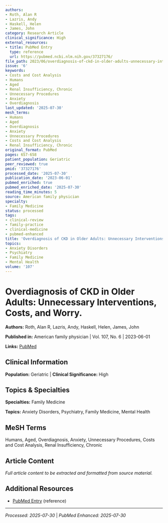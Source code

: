 ```yaml
---
authors:
- Roth, Alan R
- Lazris, Andy
- Haskell, Helen
- James, John
category: Research Article
clinical_significance: High
external_resources:
- title: PubMed Entry
  type: reference
  url: https://pubmed.ncbi.nlm.nih.gov/37327176/
file_path: 2023/06/overdiagnosis-of-ckd-in-older-adults-unnecessary-interventio.md
issue: '6'
keywords:
- Costs and Cost Analysis
- Humans
- Aged
- Renal Insufficiency, Chronic
- Unnecessary Procedures
- Anxiety
- Overdiagnosis
last_updated: '2025-07-30'
mesh_terms:
- Humans
- Aged
- Overdiagnosis
- Anxiety
- Unnecessary Procedures
- Costs and Cost Analysis
- Renal Insufficiency, Chronic
original_format: PubMed
pages: 657-658
patient_population: Geriatric
peer_reviewed: true
pmid: '37327176'
processed_date: '2025-07-30'
publication_date: '2023-06-01'
pubmed_enriched: true
pubmed_enriched_date: '2025-07-30'
reading_time_minutes: 5
source: American family physician
specialty:
- Family Medicine
status: processed
tags:
- clinical-review
- family-practice
- clinical-medicine
- pubmed-enhanced
title: 'Overdiagnosis of CKD in Older Adults: Unnecessary Interventions, Costs, and Worry.'
topics:
- Anxiety Disorders
- Psychiatry
- Family Medicine
- Mental Health
volume: '107'
---
```


# Overdiagnosis of CKD in Older Adults: Unnecessary Interventions, Costs, and Worry.

**Authors:** Roth, Alan R, Lazris, Andy, Haskell, Helen, James, John

**Published in:** American family physician | Vol. 107, No. 6 | 2023-06-01

**Links:** [PubMed](https://pubmed.ncbi.nlm.nih.gov/37327176/)

## Clinical Information

**Population:** Geriatric | **Clinical Significance:** High

## Topics & Specialties

**Specialties:** Family Medicine

**Topics:** Anxiety Disorders, Psychiatry, Family Medicine, Mental Health

## MeSH Terms

Humans, Aged, Overdiagnosis, Anxiety, Unnecessary Procedures, Costs and Cost Analysis, Renal Insufficiency, Chronic

## Article Content

*Full article content to be extracted and formatted from source material.*

## Additional Resources

- [PubMed Entry](https://pubmed.ncbi.nlm.nih.gov/37327176/) (reference)

---

*Processed: 2025-07-30* | *PubMed Enhanced: 2025-07-30*
